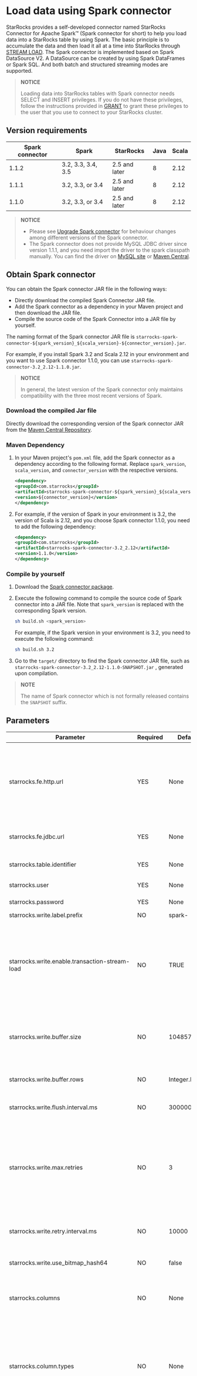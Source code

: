 # Load data using Spark connector

StarRocks provides a self-developed connector named StarRocks Connector for Apache Spark™ (Spark connector for short) to help you load data into a StarRocks table by using Spark. The basic principle is to accumulate the data and then load it all at a time into StarRocks through [STREAM LOAD](https://docs.starrocks.io/en-us/latest/sql-reference/sql-statements/data-manipulation/STREAM%20LOAD). The Spark connector is implemented based on Spark DataSource V2. A DataSource can be created by using Spark DataFrames or Spark SQL. And both batch and structured streaming modes are supported.

> **NOTICE**
>
> Loading data into StarRocks tables with Spark connector needs SELECT and INSERT privileges. If you do not have these privileges, follow the instructions provided in [GRANT](https://docs.starrocks.io/en-us/latest/sql-reference/sql-statements/account-management/GRANT) to grant these privileges to the user that you use to connect to your StarRocks cluster.

## Version requirements

| Spark connector | Spark            | StarRocks     | Java | Scala |
|-----------------| ---------------- | ------------- | ---- | ----- |
| 1.1.2           | 3.2, 3.3, 3.4, 3.5 | 2.5 and later   | 8    | 2.12  |
| 1.1.1           | 3.2, 3.3, or 3.4 | 2.5 and later | 8    | 2.12  |
| 1.1.0           | 3.2, 3.3, or 3.4 | 2.5 and later | 8    | 2.12  |

> **NOTICE**
>
> - Please see [Upgrade Spark connector](#upgrade-spark-connector) for behaviour changes among different versions of the Spark connector.
> - The Spark connector does not provide MySQL JDBC driver since version 1.1.1, and you need import the driver to the spark classpath manually. You can find the driver on [MySQL site](https://dev.mysql.com/downloads/connector/j/) or [Maven Central](https://repo1.maven.org/maven2/mysql/mysql-connector-java/).

## Obtain Spark connector

You can obtain the Spark connector JAR file in the following ways:

- Directly download the compiled Spark Connector JAR file.
- Add the Spark connector as a dependency in your Maven project and then download the JAR file.
- Compile the source code of the Spark Connector into a JAR file by yourself.

The naming format of the Spark connector JAR file is `starrocks-spark-connector-${spark_version}_${scala_version}-${connector_version}.jar`.

For example, if you install Spark 3.2 and Scala 2.12 in your environment and you want to use Spark connector 1.1.0, you can use `starrocks-spark-connector-3.2_2.12-1.1.0.jar`.

> **NOTICE**
>
> In general, the latest version of the Spark connector only maintains compatibility with the three most recent versions of Spark.

### Download the compiled Jar file

Directly download the corresponding version of the Spark connector JAR from the [Maven Central Repository](https://repo1.maven.org/maven2/com/starrocks).

### Maven Dependency

1. In your Maven project's `pom.xml` file, add the Spark connector as a dependency according to the following format. Replace `spark_version`, `scala_version`, and `connector_version` with the respective versions.

    ```xml
    <dependency>
    <groupId>com.starrocks</groupId>
    <artifactId>starrocks-spark-connector-${spark_version}_${scala_version}</artifactId>
    <version>${connector_version}</version>
    </dependency>
    ```

2. For example, if the version of Spark in your environment is 3.2, the version of Scala is 2.12, and you choose Spark connector 1.1.0, you need to add the following dependency:

    ```xml
    <dependency>
    <groupId>com.starrocks</groupId>
    <artifactId>starrocks-spark-connector-3.2_2.12</artifactId>
    <version>1.1.0</version>
    </dependency>
    ```

### Compile by yourself

1. Download the [Spark connector package](https://github.com/StarRocks/starrocks-connector-for-apache-spark).
2. Execute the following command to compile the source code of Spark connector into a JAR file. Note that  `spark_version` is replaced with the corresponding Spark version.

      ```bash
      sh build.sh <spark_version>
      ```

   For example, if the Spark version in your environment is 3.2, you need to execute the following command:

      ```bash
      sh build.sh 3.2
      ```

3. Go to the `target/`  directory to find the Spark connector JAR file, such as `starrocks-spark-connector-3.2_2.12-1.1.0-SNAPSHOT.jar` , generated upon compilation.

> **NOTE**
>
> The name of Spark connector which is not formally released contains the `SNAPSHOT` suffix.

## Parameters

| Parameter                                      | Required | Default value | Description                                                  |
| ---------------------------------------------- | -------- | ------------- | ------------------------------------------------------------ |
| starrocks.fe.http.url                          | YES      | None          | The HTTP URL of the FE in your StarRocks cluster. You can specify multiple URLs, which must be separated by a comma (,). Format: `<fe_host1>:<fe_http_port1>,<fe_host2>:<fe_http_port2>`. Since version 1.1.1, you can also add `http://` prefix to the URL, such as `http://<fe_host1>:<fe_http_port1>,http://<fe_host2>:<fe_http_port2>`.  |
| starrocks.fe.jdbc.url                          | YES      | None          | The address that is used to connect to the MySQL server of the FE. Format: `jdbc:mysql://<fe_host>:<fe_query_port>`. |
| starrocks.table.identifier                     | YES      | None          | The name of the StarRocks table. Format: `<database_name>.<table_name>`. |
| starrocks.user                                 | YES      | None          | The username of your StarRocks cluster account.              |
| starrocks.password                             | YES      | None          | The password of your StarRocks cluster account.              |
| starrocks.write.label.prefix                   | NO       | spark-        | The label prefix used by Stream Load.                        |
| starrocks.write.enable.transaction-stream-load | NO       | TRUE          | Whether to use [Stream Load transaction interface](https://docs.starrocks.io/en-us/latest/loading/Stream_Load_transaction_interface) to load data. It requires StarRocks v2.5 or later. This feature can load more data in a transaction with less memory usage, and improve performance. <br/> **NOTICE:** Since 1.1.1, this parameter takes effect only when the value of `starrocks.write.max.retries` is non-positive because Stream Load transaction interface does not support retry.                                                                                                                                                                                                                                 |
| starrocks.write.buffer.size                    | NO       | 104857600     | The maximum size of data that can be accumulated in memory before being sent to StarRocks at a time. Setting this parameter to a larger value can improve loading performance but may increase loading latency. |
| starrocks.write.buffer.rows                    | NO       | Integer.MAX_VALUE | Supported since version 1.1.1. The maximum number of rows that can be accumulated in memory before being sent to StarRocks at a time. |
| starrocks.write.flush.interval.ms              | NO       | 300000        | The interval at which data is sent to StarRocks. This parameter is used to control the loading latency. |
| starrocks.write.max.retries                    | NO       | 3             | Supported since version 1.1.1. The number of times that the connector retries to perform the Stream Load for the same batch of data if the load fails. <br/> **NOTICE:** Because Stream Load transaction interface does not support retry. If this parameter is positive, the connector always use Stream Load interface and ingnore the value of `starrocks.write.enable.transaction-stream-load`.                                                                                                                                                                                                                                                                                                                       |
| starrocks.write.retry.interval.ms              | NO       | 10000         | Supported since version 1.1.1. The interval to retry the Stream Load for the same batch of data if the load fails.                                                                                                                                                                                                                                                                                                                                                                                                                                                                                                                                                                                          |
| starrocks.write.use_bitmap_hash64              | NO       | false                   | Supported since version 1.1.3. Whether to use the 64-bit hash function to generate bitmap. The default is to use 32-bit hash function.                                                                                                                                                                                                                                                                                                                                                                                                                                                                                                                                                                      |
| starrocks.columns                              | NO       | None          | The StarRocks table column into which you want to load data. You can specify multiple columns, which must be separated by commas (,), for example, `"col0,col1,col2"`. |
| starrocks.column.types                         | NO       | None          | Supported since version 1.1.1. Customize the column data types for Spark instead of using the defaults inferred from the StarRocks table and the [default mapping](#data-type-mapping-between-spark-and-starrocks). The parameter value is a schema in DDL format same as the output of Spark [StructType#toDDL](https://github.com/apache/spark/blob/master/sql/api/src/main/scala/org/apache/spark/sql/types/StructType.scala#L449) , such as `col0 INT, col1 STRING, col2 BIGINT`. Note that you only need to specify columns that need customization. One use case is to load data into columns of [BITMAP](#load-data-into-columns-of-bitmap-type) or [HLL](#load-data-into-columns-of-HLL-type) type.|
| starrocks.write.properties.*                   | NO       | None          | The parameters that are used to control Stream Load behavior.  For example, the parameter `starrocks.write.properties.format` specifies the format of the data to be loaded, such as CSV or JSON. For a list of supported parameters and their descriptions, see [STREAM LOAD](https://docs.starrocks.io/en-us/latest/sql-reference/sql-statements/data-manipulation/STREAM%20LOAD). |
| starrocks.write.properties.format              | NO       | CSV           | The file format based on which the Spark connector transforms each batch of data before the data is sent to StarRocks. Valid values: CSV and JSON. |
| starrocks.write.properties.row_delimiter       | NO       | \n            | The row delimiter for CSV-formatted data.                    |
| starrocks.write.properties.column_separator    | NO       | \t            | The column separator for CSV-formatted data.                 |
| starrocks.write.num.partitions                 | NO       | None          | The number of partitions into which Spark can write data in parallel. When the data volume is small, you can reduce the number of partitions to lower the loading concurrency and frequency. The default value for this parameter is determined by Spark. However, this method may cause Spark Shuffle cost. |
| starrocks.write.partition.columns              | NO       | None          | The partitioning columns in Spark. The parameter takes effect only when `starrocks.write.num.partitions` is specified. If this parameter is not specified, all columns being written are used for partitioning. |
| starrocks.timezone                             | NO       | Default timezone of JVM | Supported since 1.1.1. The timezone used to convert Spark `TimestampType` to StarRocks `DATETIME`. The default is the timezone of JVM returned by `ZoneId#systemDefault()`. The format can be a timezone name such as `Asia/Shanghai`, or a zone offset such as `+08:00`. |

## Data type mapping between Spark and StarRocks

- The default data type mapping is as follows:


	| Spark data type | StarRocks data type                                          |
	| --------------- | ------------------------------------------------------------ |
	| BooleanType     | BOOLEAN                                                      |
	| ByteType        | TINYINT                                                      |
	| ShortType       | SMALLINT                                                     |
	| IntegerType     | INT                                                          |
	| LongType        | BIGINT                                                       |
	| StringType      | LARGEINT                                                     |
	| FloatType       | FLOAT                                                        |
	| DoubleType      | DOUBLE                                                       |
	| DecimalType     | DECIMAL                                                      |
	| StringType      | CHAR                                                         |
	| StringType      | VARCHAR                                                      |
	| StringType      | STRING                                                       |
	| StringType      | JSON                                                         |
	| DateType        | DATE                                                         |
	| TimestampType   | DATETIME                                                     |
	| ArrayType       | ARRAY <br> **NOTE:** <br> **Supported since version 1.1.1**. For detailed steps, see [Load data into columns of ARRAY type](#load-data-into-columns-of-array-type). |

- You can also customize the data type mapping.

  For example, a StarRocks table consists of the BITMAP and HLL data types, but Spark does not support the two data types. You need to customize the corresponding data types in Spark. For detailed steps, see load data into columns of [BITMAP](#load-data-into-columns-of-bitmap-typ) and [HLL](#load-data-into-columns-of-HLL-type) types. **BITMAP and HLL are supported since version 1.1.1**.

## Upgrade Spark connector

### Upgrade from version 1.1.0 to 1.1.1

- Since 1.1.1, the Spark connector does not provide `mysql-connector-java` which is the official JDBC driver for MySQL, because of the limitations of the GPL license used by `mysql-connector-java`.
  However, the Spark connector still needs the MySQL JDBC driver to connect to StarRocks for the table metadata, so you need to add the driver to the Spark classpath manually. You can find the
  driver on [MySQL site](https://dev.mysql.com/downloads/connector/j/) or [Maven Central](https://repo1.maven.org/maven2/mysql/mysql-connector-java/).
- Since 1.1.1, the connector uses Stream Load interface by default rather than Stream Load transaction interface in version 1.1.0. If you still want to use Stream Load transaction interface, you
  can set the option `starrocks.write.max.retries` to `0`. Please see the description of `starrocks.write.enable.transaction-stream-load` and `starrocks.write.max.retries`
  for details.


## Examples

The following examples show how to use the Spark connector to load data into a StarRocks table with Spark DataFrames or Spark SQL. The Spark DataFrames supports both Batch and Structured Streaming modes.

For more examples, see [Spark Connector Examples](https://github.com/StarRocks/starrocks-connector-for-apache-spark/tree/main/src/test/java/com/starrocks/connector/spark/examples).

### Preparations

#### Create a StarRocks table

Create a database `test` and create a Primary Key table `score_board`.

```sql
CREATE DATABASE `test`;

CREATE TABLE `test`.`score_board`
(
    `id` int(11) NOT NULL COMMENT "",
    `name` varchar(65533) NULL DEFAULT "" COMMENT "",
    `score` int(11) NOT NULL DEFAULT "0" COMMENT ""
)
ENGINE=OLAP
PRIMARY KEY(`id`)
COMMENT "OLAP"
DISTRIBUTED BY HASH(`id`);
```

#### Set up your Spark environment

Note that the following examples are run in Spark 3.2.4 and use `spark-shell`, `pyspark` and `spark-sql`. Before running the examples, make sure to place the Spark connector JAR file in the `$SPARK_HOME/jars` directory.

### Load data with Spark DataFrames

The following two examples explain how to load data with Spark DataFrames Batch or Structured Streaming mode.

#### Batch

Construct data in memory and load data into the StarRocks table.

1. You can write the spark job using scala or python

   For scala, run the following codes in `spark-shell`:

    ```Scala
    // 1. Create a DataFrame from a sequence.
    val data = Seq((1, "starrocks", 100), (2, "spark", 100))
    val df = data.toDF("id", "name", "score")
   
    // 2. Write to starrocks with the format "starrocks",
    // and replace the options with your own.
    df.write.format("starrocks")
        .option("starrocks.fe.http.url", "127.0.0.1:8030")
        .option("starrocks.fe.jdbc.url", "jdbc:mysql://127.0.0.1:9030")
        .option("starrocks.table.identifier", "test.score_board")
        .option("starrocks.user", "root")
        .option("starrocks.password", "")
        .mode("append")
        .save()
    ```

   For python, run the following codes in `pyspark`:

   ```python
   from pyspark.sql import SparkSession
   
   spark = SparkSession \
        .builder \
        .appName("StarRocks Example") \
        .getOrCreate()
   
    # 1. Create a DataFrame from a sequence.
    data = [(1, "starrocks", 100), (2, "spark", 100)]
    df = spark.sparkContext.parallelize(data) \
            .toDF(["id", "name", "score"])

    # 2. Write to starrocks with the format "starrocks",
    # and replace the options with your own.
    df.write.format("starrocks") \
        .option("starrocks.fe.http.url", "127.0.0.1:8038") \
        .option("starrocks.fe.jdbc.url", "jdbc:mysql://127.0.0.1:9038") \
        .option("starrocks.table.identifier", "test.score_board") \
        .option("starrocks.user", "root") \
        .option("starrocks.password", "") \
        .mode("append") \
        .save()
    ```

2. Query data in the StarRocks table.

    ```sql
    MySQL [test]> SELECT * FROM `score_board`;
    +------+-----------+-------+
    | id   | name      | score |
    +------+-----------+-------+
    |    1 | starrocks |   100 |
    |    2 | spark     |   100 |
    +------+-----------+-------+
    2 rows in set (0.00 sec)
    ```

#### Structured Streaming

Construct a streaming read of data from a CSV file and load data into the StarRocks table.

1. In the directory `csv-data`, create a CSV file `test.csv` with the following data:

    ```csv
    3,starrocks,100
    4,spark,100
    ```

2. You can write the spark job using scala or python 

   For scala, run the following codes in `spark-shell`:

    ```Scala
    import org.apache.spark.sql.types.StructType

    // 1. Create a DataFrame from CSV.
    val schema = (new StructType()
            .add("id", "integer")
            .add("name", "string")
            .add("score", "integer")
        )
    val df = (spark.readStream
            .option("sep", ",")
            .schema(schema)
            .format("csv") 
            // Replace it with your path to the directory "csv-data".
            .load("/path/to/csv-data")
        )

    // 2. Write to starrocks with the format "starrocks", and replace the options with your own.
    val query = (df.writeStream.format("starrocks")
            .option("starrocks.fe.http.url", "127.0.0.1:8030")
            .option("starrocks.fe.jdbc.url", "jdbc:mysql://127.0.0.1:9030")
            .option("starrocks.table.identifier", "test.score_board")
            .option("starrocks.user", "root")
            .option("starrocks.password", "")
            // replace it with your checkpoint directory
            .option("checkpointLocation", "/path/to/checkpoint")
            .outputMode("append")
            .start()
        )
    ```

   For python, run the following codes in `pyspark`:

   ```python
   from pyspark.sql import SparkSession
   from pyspark.sql.types import IntegerType, StringType, StructType, StructField
   
   spark = SparkSession \
        .builder \
        .appName("StarRocks SS Example") \
        .getOrCreate()
   
    # 1. Create a DataFrame from CSV.
    schema = StructType([ \
            StructField("id", IntegerType()), \
            StructField("name", StringType()), \
            StructField("score", IntegerType()) \
        ])
    df = spark.readStream \
            .option("sep", ",") \
            .schema(schema) \
            .format("csv") \
            # Replace it with your path to the directory "csv-data".
            .load("/path/to/csv-data")

    # 2. Write to starrocks with the format "starrocks", and replace the options with your own.
    query = df.writeStream.format("starrocks") \
            .option("starrocks.fe.http.url", "127.0.0.1:8038") \
            .option("starrocks.fe.jdbc.url", "jdbc:mysql://127.0.0.1:9038") \
            .option("starrocks.table.identifier", "test.score_board") \
            .option("starrocks.user", "root") \
            .option("starrocks.password", "") \
            # replace it with your checkpoint directory
            .option("checkpointLocation", "/path/to/checkpoint") \
            .outputMode("append") \
            .start()
        )
    ```

3. Query data in the StarRocks table.

    ```SQL
    MySQL [test]> select * from score_board;
    +------+-----------+-------+
    | id   | name      | score |
    +------+-----------+-------+
    |    4 | spark     |   100 |
    |    3 | starrocks |   100 |
    +------+-----------+-------+
    2 rows in set (0.67 sec)
    ```

### Load data with Spark SQL

The following example explains how to load data with Spark SQL by using the `INSERT INTO` statement in the [Spark SQL CLI](https://spark.apache.org/docs/latest/sql-distributed-sql-engine-spark-sql-cli.html).

1. Execute the following SQL statement in the `spark-sql`:

    ```SQL
    -- 1. create a table using datasource "starrocks", and replace the options with your own
    CREATE TABLE `score_board`
    USING starrocks
    OPTIONS(
    "starrocks.fe.http.url"="127.0.0.1:8030",
    "starrocks.fe.jdbc.url"="jdbc:mysql://127.0.0.1:9030",
    "starrocks.table.identifier"="test.score_board",
    "starrocks.user"="root",
    "starrocks.password"=""
    );

    -- 2. insert two rows into the table
    INSERT INTO `score_board` VALUES (5, "starrocks", 100), (6, "spark", 100);
    ```

2. Query data in the StarRocks table.

    ```SQL
    MySQL [test]> select * from score_board;
    +------+-----------+-------+
    | id   | name      | score |
    +------+-----------+-------+
    |    6 | spark     |   100 |
    |    5 | starrocks |   100 |
    +------+-----------+-------+
    2 rows in set (0.00 sec)
    ```

## Best Practices

### Load data to primary key table

This section will show how to load data to StarRocks primary key table to achieve partial update, and conditional update.
You can see [Change data through loading](https://docs.starrocks.io/en-us/latest/loading/Load_to_Primary_Key_tables) for the introduction of those features.
These examples use Spark SQL.

#### Preparations

Create a database `test` and create a Primary Key table `score_board` in StarRocks.

```SQL
CREATE DATABASE `test`;

CREATE TABLE `test`.`score_board`
(
    `id` int(11) NOT NULL COMMENT "",
    `name` varchar(65533) NULL DEFAULT "" COMMENT "",
    `score` int(11) NOT NULL DEFAULT "0" COMMENT ""
)
ENGINE=OLAP
PRIMARY KEY(`id`)
COMMENT "OLAP"
DISTRIBUTED BY HASH(`id`);
```

#### Partial update

This example will show how to load data only to columns `id` and `name`.

1. Insert initial data to StarRocks table in MySQL client
```SQL
mysql> INSERT INTO `score_board` VALUES (1, 'starrocks', 100), (2, 'flink', 100);

mysql> select * from score_board;
+------+-----------+-------+
| id   | name      | score |
+------+-----------+-------+
|    1 | starrocks |   100 |
|    2 | flink     |   100 |
+------+-----------+-------+
2 rows in set (0.02 sec)
```

2. Create a Spark table `score_board` in Spark SQL client
* Set the option `starrocks.write.properties.partial_update` to `true` which tells the connector to do partial update
* Set the option `starrocks.columns` to `"id,name"` to tell the connector which columns to write

  ```SQL
  CREATE TABLE `score_board`
  USING starrocks
  OPTIONS(
      "starrocks.fe.http.url"="127.0.0.1:8030",
      "starrocks.fe.jdbc.url"="jdbc:mysql://127.0.0.1:9030",
      "starrocks.table.identifier"="test.score_board",
      "starrocks.user"="root",
      "starrocks.password"="",
      "starrocks.write.properties.partial_update"="true",
      "starrocks.columns"="id,name"
   );
  ```
3. Insert data to the table in Spark SQL client, and only update the column `name`
  ```SQL
  INSERT INTO `score_board` VALUES (1, 'starrocks-update'), (2, 'flink-update');
  ```
4. Query the StarRocks table in mysql client
   You can see that only values for `name` change, and the values for `score` does not change.

  ```SQL
  mysql> select * from score_board;
  +------+------------------+-------+
  | id   | name             | score |
  +------+------------------+-------+
  |    1 | starrocks-update |   100 |
  |    2 | flink-update     |   100 |
  +------+------------------+-------+
  2 rows in set (0.02 sec)
  ```

#### Conditional update

This example will show how to do conditional update according to the value of column `score`. The update for an `id`
takes effect only when the new value for `score` is has a greater or equal to the old value.

1. Insert initial data to StarRocks table in MySQL client
  ```SQL
  mysql> INSERT INTO `score_board` VALUES (1, 'starrocks', 100), (2, 'flink', 100);
  
  mysql> select * from score_board;
  +------+-----------+-------+
  | id   | name      | score |
  +------+-----------+-------+
  |    1 | starrocks |   100 |
  |    2 | flink     |   100 |
  +------+-----------+-------+
  2 rows in set (0.02 sec)
  ```

2. Create a Spark table `score_board` in the following ways
* Set the option `starrocks.write.properties.merge_condition` to `score` which tells the connector to use the column `score`
  as the condition
* Make sure that the Spark connector use Stream Load interface to load data, rather than Stream Load transaction interface, because the latter does not support this feature.

  ```SQL
  CREATE TABLE `score_board`
  USING starrocks
  OPTIONS(
      "starrocks.fe.http.url"="127.0.0.1:8030",
      "starrocks.fe.jdbc.url"="jdbc:mysql://127.0.0.1:9030",
      "starrocks.table.identifier"="test.score_board",
      "starrocks.user"="root",
      "starrocks.password"="",
      "starrocks.write.properties.merge_condition"="score"
   );
  ```

3. Insert data to the table in Spark SQL client, and update id 1 with a smaller score, and id 2 with a larger score
  ```SQL
  INSERT INTO `score_board` VALUES (1, 'starrocks-update', 99), (2, 'flink-update', 101);
  ```

4. Query the StarRocks table in mysql client
   You can see that only the row for id 2 changes, and the row for id 1 does not change.
  ```SQL
   mysql> select * from score_board;
   +------+--------------+-------+
   | id   | name         | score |
   +------+--------------+-------+
   |    1 | starrocks    |   100 |
   |    2 | flink-update |   101 |
   +------+--------------+-------+
   2 rows in set (0.03 sec)
  ```

### Load data into columns of BITMAP type 

[`BITMAP`](https://docs.starrocks.io/en-us/latest/sql-reference/sql-statements/data-types/BITMAP) is often used to accelerate count distinct, such as counting UV, see [Use Bitmap for exact Count Distinct](https://docs.starrocks.io/en-us/latest/using_starrocks/Using_bitmap).
Here we take the counting of UV as an example to show how to load data into columns of the `BITMAP` type.
 
1. Create a StarRocks Aggregate table

   In the database `test`, create an Aggregate table `page_uv` where the column `visit_users` is defined as the `BITMAP` type and configured with the aggregate function `BITMAP_UNION`. 
    
    ```SQL
    CREATE TABLE `test`.`page_uv` (
      `page_id` INT NOT NULL COMMENT 'page ID',
      `visit_date` datetime NOT NULL COMMENT 'access time',
      `visit_users` BITMAP BITMAP_UNION NOT NULL COMMENT 'user ID'
    ) ENGINE=OLAP
    AGGREGATE KEY(`page_id`, `visit_date`)
    DISTRIBUTED BY HASH(`page_id`);
    ```

3. Create a Spark table 

    The schema of the Spark table is inferred from the StarRocks table, and the Spark does not support the `BITMAP` type. So you need to customize the corresponding column data type in Spark, for example as `BIGINT`, by configuring the option `"starrocks.column.types"="visit_users BIGINT"`. When using Stream Load to ingest data, the connector uses the [`to_bitmap`](https://docs.starrocks.io/en-us/latest/sql-reference/sql-functions/bitmap-functions/to_bitmap) function to convert the data of `BIGINT` type into `BITMAP` type.
    
    Run the following DDL in `spark-sql`:
    
    ```SQL
    CREATE TABLE `page_uv`
    USING starrocks
    OPTIONS(
       "starrocks.fe.http.url"="127.0.0.1:8030",
       "starrocks.fe.jdbc.url"="jdbc:mysql://127.0.0.1:9030",
       "starrocks.table.identifier"="test.page_uv",
       "starrocks.user"="root",
       "starrocks.password"="",
       "starrocks.column.types"="visit_users BIGINT"
    );
    ```

3. Load data into StarRocks table

    Run the following DML in `spark-sql`:
    
    ```SQL
    INSERT INTO `page_uv` VALUES
       (1, CAST('2020-06-23 01:30:30' AS TIMESTAMP), 13),
       (1, CAST('2020-06-23 01:30:30' AS TIMESTAMP), 23),
       (1, CAST('2020-06-23 01:30:30' AS TIMESTAMP), 33),
       (1, CAST('2020-06-23 02:30:30' AS TIMESTAMP), 13),
       (2, CAST('2020-06-23 01:30:30' AS TIMESTAMP), 23);
    ```

4. Calculate page UVs from the StarRocks table.

    ```SQL
    MySQL [test]> SELECT `page_id`, COUNT(DISTINCT `visit_users`) FROM `page_uv` GROUP BY `page_id`;
    +---------+-----------------------------+
    | page_id | count(DISTINCT visit_users) |
    +---------+-----------------------------+
    |       2 |                           1 |
    |       1 |                           3 |
    +---------+-----------------------------+
    2 rows in set (0.01 sec)
    ```
> **NOTICE:**
> 
> The connector uses [`to_bitmap`](https://docs.starrocks.io/en-us/latest/sql-reference/sql-functions/bitmap-functions/to_bitmap)
> function to convert data of the `TINYINT`, `SMALLINT`, `INTEGER`, and `BIGINT` types in Spark to the `BITMAP` type in StarRocks, and uses
> [`bitmap_hash`](https://docs.starrocks.io/zh-cn/latest/sql-reference/sql-functions/bitmap-functions/bitmap_hash) function or [`bitmap_hash64`](https://docs.starrocks.io/zh-cn/latest/sql-reference/sql-functions/bitmap-functions/bitmap_hash64) for other Spark data types.

### Load data into columns of HLL type

[`HLL`](https://docs.starrocks.io/en-us/latest/sql-reference/sql-statements/data-types/HLL) can be used for approximate count distinct, see [Use HLL for approximate count distinct](https://docs.starrocks.io/en-us/latest/using_starrocks/Using_HLL). 

Here we take the counting of UV as an example to show how to load data into columns of the `HLL` type.  **`HLL` is supported since version 1.1.1**.

1. Create a StarRocks Aggregate table
	
   In the database `test`, create an Aggregate table `hll_uv` where the column `visit_users` is defined as the `HLL` type and configured with the aggregate function `HLL_UNION`. 

```SQL
CREATE TABLE `hll_uv` (
  `page_id` INT NOT NULL COMMENT 'page ID',
  `visit_date` datetime NOT NULL COMMENT 'access time',
  `visit_users` HLL HLL_UNION NOT NULL COMMENT 'user ID'
) ENGINE=OLAP
AGGREGATE KEY(`page_id`, `visit_date`)
DISTRIBUTED BY HASH(`page_id`);
```

2. Create a Spark table

   The schema of the Spark table is inferred from the StarRocks table, and the Spark does not support the `HLL` type. So you need to customize the corresponding column data type in Spark, for example as `BIGINT`, by configuring the option `"starrocks.column.types"="visit_users BIGINT"`. When using Stream Load to ingest data, the connector uses the [`hll_hash`](https://docs.starrocks.io/en-us/latest/sql-reference/sql-functions/aggregate-functions/hll_hash) function to convert the data of `BIGINT` type into `HLL` type.

    Run the following DDL in `spark-sql`:
    
    ```SQL
    CREATE TABLE `hll_uv`
    USING starrocks
    OPTIONS(
       "starrocks.fe.http.url"="127.0.0.1:8030",
       "starrocks.fe.jdbc.url"="jdbc:mysql://127.0.0.1:9030",
       "starrocks.table.identifier"="test.hll_uv",
       "starrocks.user"="root",
       "starrocks.password"="",
       "starrocks.column.types"="visit_users BIGINT"
    );
    ```

3. Load data into StarRocks table

    Run the following DML in `spark-sql`:
    
    ```SQL
    INSERT INTO `hll_uv` VALUES
       (3, CAST('2023-07-24 12:00:00' AS TIMESTAMP), 78),
       (4, CAST('2023-07-24 13:20:10' AS TIMESTAMP), 2),
       (3, CAST('2023-07-24 12:30:00' AS TIMESTAMP), 674);
    ```

4. Calculate page UVs from the StarRocks table.

    ```SQL
    MySQL [test]> SELECT `page_id`, COUNT(DISTINCT `visit_users`) FROM `hll_uv` GROUP BY `page_id`;
    +---------+-----------------------------+
    | page_id | count(DISTINCT visit_users) |
    +---------+-----------------------------+
    |       4 |                           1 |
    |       3 |                           2 |
    +---------+-----------------------------+
    2 rows in set (0.01 sec)
    ```

### Load data into columns of ARRAY type



The following example explains how to load data into columns of the [`ARRAY`](https://docs.starrocks.io/en-us/latest/sql-reference/sql-statements/data-types/Array) type.

1. Create a StarRocks table

In the database `test`, create a Primary Key table `array_tbl` that includes one `INT` column and two `ARRAY` columns.

```SQL
CREATE TABLE `array_tbl` (
  `id` INT NOT NULL,
  `a0` ARRAY<STRING>,
  `a1` ARRAY<ARRAY<INT>>
) ENGINE=OLAP
PRIMARY KEY(`id`)
DISTRIBUTED BY HASH(`id`)
;
```

2. Write data to StarRocks
   
Because some versions of StarRocks does not provide the metadata of `ARRAY` column, the connector can not infer
the corresponding Spark data type for this column. However, you can explicitly specify the corresponding Spark data type of the column in the option `starrocks.column.types`. In this exapmle, you can configure the option as `a0 ARRAY<STRING>,a1 ARRAY<ARRAY<INT>>`.

Run the following codes in `spark-shell`:

```scala
val data = Seq(
   |  (1, Seq("hello", "starrocks"), Seq(Seq(1, 2), Seq(3, 4))),
   |  (2, Seq("hello", "spark"), Seq(Seq(5, 6, 7), Seq(8, 9, 10)))
   | )
val df = data.toDF("id", "a0", "a1")
df.write
     .format("starrocks")
     .option("starrocks.fe.http.url", "127.0.0.1:8030")
     .option("starrocks.fe.jdbc.url", "jdbc:mysql://127.0.0.1:9030")
     .option("starrocks.table.identifier", "test.array_tbl")
     .option("starrocks.user", "root")
     .option("starrocks.password", "")
     .option("starrocks.column.types", "a0 ARRAY<STRING>,a1 ARRAY<ARRAY<INT>>")
     .mode("append")
     .save()
```

3. Query data in the StarRocks table.

```SQL
MySQL [test]> SELECT * FROM `array_tbl`;
+------+-----------------------+--------------------+
| id   | a0                    | a1                 |
+------+-----------------------+--------------------+
|    1 | ["hello","starrocks"] | [[1,2],[3,4]]      |
|    2 | ["hello","spark"]     | [[5,6,7],[8,9,10]] |
+------+-----------------------+--------------------+
2 rows in set (0.01 sec)
```
